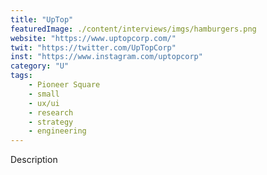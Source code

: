 ```yaml
---
title: "UpTop"
featuredImage: ./content/interviews/imgs/hamburgers.png
website: "https://www.uptopcorp.com/"
twit: "https://twitter.com/UpTopCorp"
inst: "https://www.instagram.com/uptopcorp"
category: "U"
tags:
    - Pioneer Square
    - small
    - ux/ui
    - research
    - strategy
    - engineering
---
```


Description
